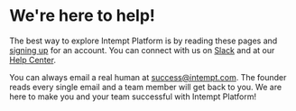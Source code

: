 # We're here to help!

The best way to explore Intempt Platform is by reading these pages and [signing up](https://app.intempt.com/login "Intempt Login") for an account. You can connect with us on [Slack](https://tryintempt.slack.com/ "Slack") and at our [Help Center](https://help.intempt.com/ "Help Center"). 

You can always email a real human at [success@intempt.com](mailto:success@intempt.com). The founder reads every single email and a team member will get back to you. We are here to make you and your team successful with Intempt Platform!
